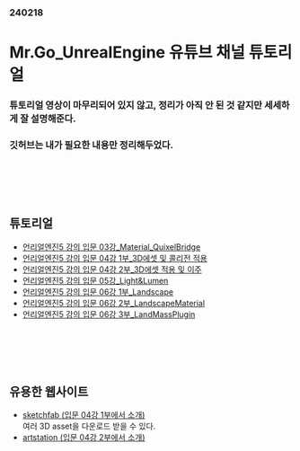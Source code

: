 ### 240218
# Mr.Go_UnrealEngine 유튜브 채널 튜토리얼
### 튜토리얼 영상이 마무리되어 있지 않고, 정리가 아직 안 된 것 같지만 세세하게 잘 설명해준다.
### 깃허브는 내가 필요한 내용만 정리해두었다.
### <br/><br/><br/>

## 튜토리얼
- [언리얼엔진5 강의 입문 03강_Material_QuixelBridge](https://github.com/Shin-jongwhan/unreal_engine/tree/main/learning/Mr_go_tutorial/basic_3_material_QuixelBridge)
- [언리얼엔진5 강의 입문 04강 1부_3D에셋 및 콜리전 적용](https://github.com/Shin-jongwhan/unreal_engine/tree/main/learning/Mr_go_tutorial/basic_4_1_3D_assets_collision)
- [언리얼엔진5 강의 입문 04강 2부_3D에셋 적용 및 이주](https://github.com/Shin-jongwhan/unreal_engine/tree/main/learning/Mr_go_tutorial/basic_4_2_3D_assets_apply_and_migration)
- [언리얼엔진5 강의 입문 05강_Light&Lumen](https://github.com/Shin-jongwhan/unreal_engine/tree/main/learning/Mr_go_tutorial/basic_5_light_lumen)
- [언리얼엔진5 강의 입문 06강 1부_Landscape](https://github.com/Shin-jongwhan/unreal_engine/tree/main/learning/Mr_go_tutorial/basic_6_1_landscape)
- [언리얼엔진5 강의 입문 06강 2부_LandscapeMaterial](https://github.com/Shin-jongwhan/unreal_engine/tree/main/learning/Mr_go_tutorial/basic_6_2_LandscapeMaterial)
- [언리얼엔진5 강의 입문 06강 3부_LandMassPlugin](https://github.com/Shin-jongwhan/unreal_engine/tree/main/learning/Mr_go_tutorial/basic_6_2_landscape_LandMassPlugin)
### <br/><br/><br/>

## 유용한 웹사이트
- [sketchfab (입문 04강 1부에서 소개)](https://sketchfab.com/)<br/>
  여러 3D asset을 다운로드 받을 수 있다.
- [artstation (입문 04강 2부에서 소개)](https://www.artstation.com/?sort_by=community&dimension=all)
